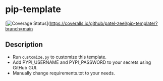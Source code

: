 # pip-template
[![Coverage Status](https://coveralls.io/repos/github/patel-zeel/pip-template/badge.svg?branch=main)](https://coveralls.io/github/patel-zeel/pip-template/?branch=main

## Description
* Run `customize.py` to customize this template.
* Add PYPI_USERNAME and PYPI_PASSWORD to your secrets using GitHub GUI.
* Manually change requirements.txt to your needs.
